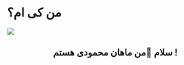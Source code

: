 # من کی ام؟

<img align="center" src="https://github.com/mahancrx/mahancrx/assets/87831227/dbc71c23-9e98-40b3-b8b3-65b4ca91d1a7">
<h2 align="center">سلام 👋من ماهان محمودی هستم ! 
</h2>
